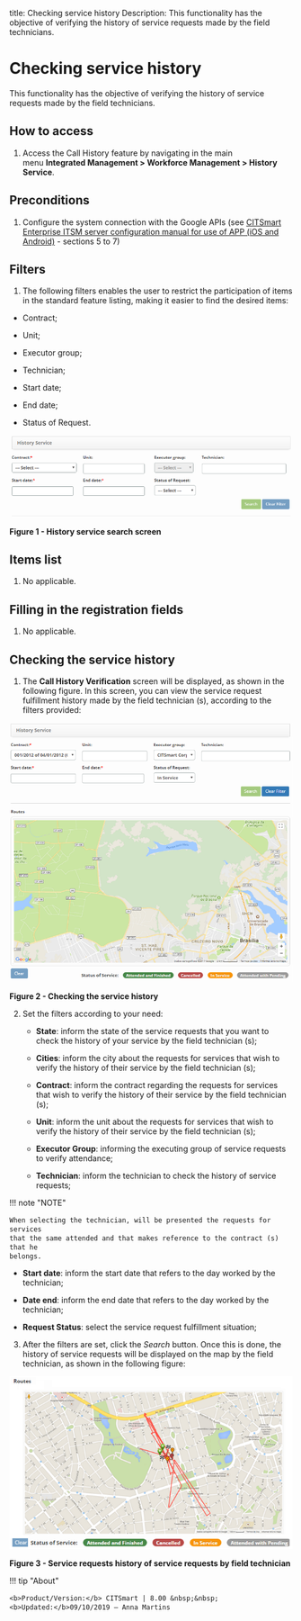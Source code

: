 title: Checking service history
Description: This functionality has the objective of verifying the history of service requests made by the field technicians.

# Checking service history

This functionality has the objective of verifying the history of service
requests made by the field technicians.

How to access
-------------

1.  Access the Call History feature by navigating in the main menu **Integrated
    Management > Workforce Management > History Service**.

Preconditions
-------------

1.  Configure the system connection with the Google APIs (see [CITSmart
    Enterprise ITSM server configuration manual for use of APP (iOS and
    Android)][1] - sections 5 to 7)

Filters
-------

1.  The following filters enables the user to restrict the participation of
    items in the standard feature listing, making it easier to find the desired
    items:

   -  Contract;

   -  Unit;

   -  Executor group;

   -  Technician;

   -  Start date;

   -  End date;

   -  Status of Request.

![Criar](images/history-1.png)

**Figure 1 - History service search screen**

Items list
----------

1.  No applicable.

Filling in the registration fields
----------------------------------

1.  No applicable.

Checking the service history
----------------------------

1. The **Call History Verification** screen will be displayed, as shown in the
    following figure. In this screen, you can view the service request
    fulfillment history made by the field technician (s), according to the
    filters provided:

![Criar](images/history-2.png)

**Figure 2 - Checking the service history**

2. Set the filters according to your need:

   -  **State**: inform the state of the service requests that you want to check
    the history of your service by the field technician (s);

   -  **Cities**: inform the city about the requests for services that wish to
    verify the history of their service by the field technician (s);

   -  **Contract**: inform the contract regarding the requests for services that
    wish to verify the history of their service by the field technician (s);

   -  **Unit**: inform the unit about the requests for services that wish to
    verify the history of their service by the field technician (s);

   -  **Executor Group**: informing the executing group of service requests to
    verify attendance;

   -  **Technician**: inform the technician to check the history of service
    requests;

 !!! note "NOTE" 

    When selecting the technician, will be presented the requests for services
    that the same attended and that makes reference to the contract (s) that he
    belongs.

   -  **Start date**: inform the start date that refers to the day worked by the
    technician;

   -  **Date end**: inform the end date that refers to the day worked by the
    technician;

   -  **Request Status**: select the service request fulfillment situation;

3. After the filters are set, click the *Search* button. Once this is done, the
    history of service requests will be displayed on the map by the field
    technician, as shown in the following figure:

![Criar](images/history-3.png)

**Figure 3 - Service requests history of service requests by field technician**



!!! tip "About"

    <b>Product/Version:</b> CITSmart | 8.00 &nbsp;&nbsp;
    <b>Updated:</b>09/10/2019 – Anna Martins
    
[1]:/en-us/citsmart-platform-7/additional-features/mobile-and-field-service/configuration/app-android-ios.html
